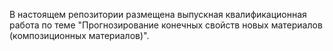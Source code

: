 В настоящем репозитории размещена выпускная квалификационная работа по теме "Прогнозирование конечных свойств новых материалов (композиционных материалов)". 
